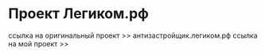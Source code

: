 # Проект Легиком.рф
ссылка на оригинальный проект  >> антизастройщик.легиком.рф
ссылка на мой проект >> 
